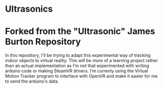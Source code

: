# Ultrasonics

# Forked from the "Ultrasonic" James Burton Repository

In this repository, I'll be trying to adapt this experimental way of tracking indoor objects to virtual reality.
This will be more of a learning project rather than an actual implementation as I'm not that experimented with writing arduino code or making SteamVR drivers.
I'm currenly using the Virtual Motion Tracker program to interface with OpenVR and make it easier for me to send the arduino's data.
